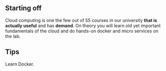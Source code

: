 ## Starting off

Cloud computing is one the few out of 55 courses in our university **that is actually useful** and has **demand**. On theory you will learn old yet important fundamentals of the cloud and do hands-on docker and micro services on the lab. 

## Tips

Learn Docker.